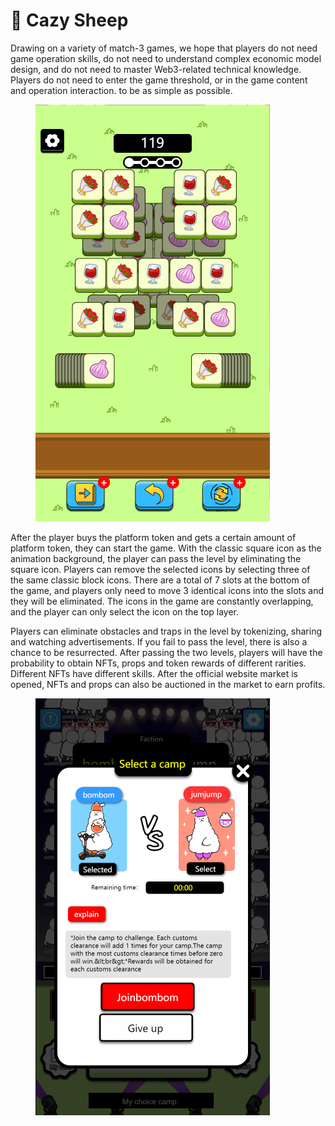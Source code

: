# 🐏 Cazy Sheep

Drawing on a variety of match-3 games, we hope that players do not need game operation skills, do not need to understand complex economic model design, and do not need to master Web3-related technical knowledge. Players do not need to enter the game threshold, or in the game content and operation interaction. to be as simple as possible.

<figure><img src="../.gitbook/assets/微信图片_20221109193559.png" alt=""><figcaption></figcaption></figure>

After the player buys the platform token and gets a certain amount of platform token, they can start the game. With the classic square icon as the animation background, the player can pass the level by eliminating the square icon. Players can remove the selected icons by selecting three of the same classic block icons. There are a total of 7 slots at the bottom of the game, and players only need to move 3 identical icons into the slots and they will be eliminated. The icons in the game are constantly overlapping, and the player can only select the icon on the top layer.&#x20;

Players can eliminate obstacles and traps in the level by tokenizing, sharing and watching advertisements. If you fail to pass the level, there is also a chance to be resurrected. After passing the two levels, players will have the probability to obtain NFTs, props and token rewards of different rarities. Different NFTs have different skills. After the official website market is opened, NFTs and props can also be auctioned in the market to earn profits.

<figure><img src="../.gitbook/assets/微信图片_20221109193549.png" alt=""><figcaption></figcaption></figure>



